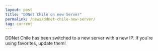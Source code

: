 ```yaml
---
layout: post
title: "DDNet Chile on new Server"
permalink: /news/ddnet-chile-new-server/
tag: current
---
```


DDNet Chile has been switched to a new server with a new IP. If you're using favorites, update them!
